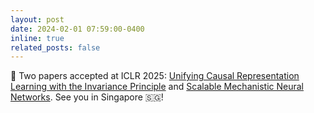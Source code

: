 ```yaml
---
layout: post
date: 2024-02-01 07:59:00-0400
inline: true
related_posts: false
---
```


:sloth: Two papers accepted at ICLR 2025:  [Unifying Causal Representation Learning with the Invariance Principle](https://openreview.net/forum?id=LaU3p8Pj0D&noteId=BsDCGz6M5E) and [Scalable Mechanistic Neural Networks](https://openreview.net/forum?id=Oazgf8A24z). See you in Singapore 🇸🇬!
